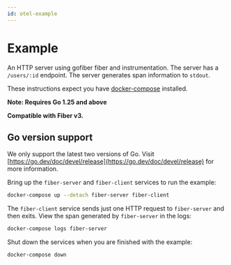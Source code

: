 ```yaml
---
id: otel-example
---
```


# Example

An HTTP server using gofiber fiber and instrumentation. The server has a
`/users/:id` endpoint. The server generates span information to
`stdout`.

These instructions expect you have
[docker-compose](https://docs.docker.com/compose/) installed.

**Note: Requires Go 1.25 and above**

**Compatible with Fiber v3.**

## Go version support

We only support the latest two versions of Go. Visit [https://go.dev/doc/devel/release](https://go.dev/doc/devel/release) for more information.

Bring up the `fiber-server` and `fiber-client` services to run the
example:

```sh
docker-compose up --detach fiber-server fiber-client
```

The `fiber-client` service sends just one HTTP request to `fiber-server`
and then exits. View the span generated by `fiber-server` in the logs:

```sh
docker-compose logs fiber-server
```

Shut down the services when you are finished with the example:

```sh
docker-compose down
```


